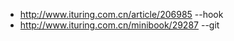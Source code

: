 * http://www.ituring.com.cn/article/206985  --hook
* http://www.ituring.com.cn/minibook/29287  --git
